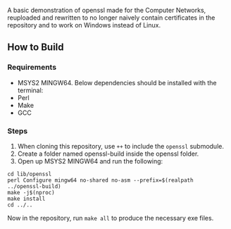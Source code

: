 A basic demonstration of openssl made for the Computer Networks, reuploaded and rewritten to no longer naively contain certificates in the repository and to work on Windows instead of Linux.

## How to Build

### Requirements

- MSYS2 MINGW64. Below dependencies should be installed with the terminal:
- Perl
- Make
- GCC

### Steps

1. When cloning this repository, use `++` to include the `openssl` submodule.
2. Create a folder named openssl-build inside the openssl folder.
3. Open up MSYS2 MINGW64 and run the following:

```
cd lib/openssl
perl Configure mingw64 no-shared no-asm --prefix=$(realpath ../openssl-build)
make -j$(nproc)
make install
cd ../..
```

Now in the repository, run `make all` to produce the necessary exe files.
